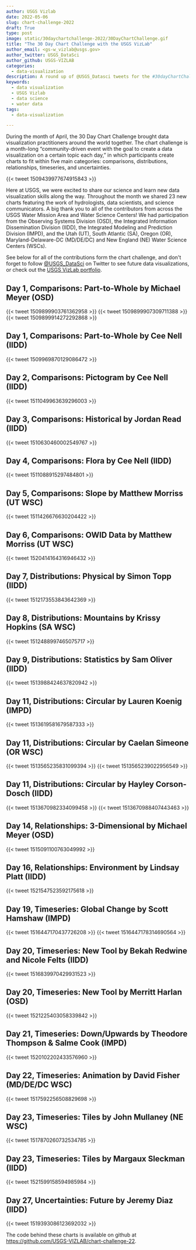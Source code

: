 ```yaml
---
author: USGS Vizlab
date: 2022-05-06
slug: chart-challenge-2022
draft: True
type: post
image: static/30daychartchallenge-2022/30DayChartChallenge.gif
title: "The 30 Day Chart Challenge with the USGS VizLab"
author_email: <gs-w_vizlab@usgs.gov>
author_twitter: USGS_DataSci
author_github: USGS-VIZLAB
categories:
  - data-visualization
description: A round up of @USGS_Datasci tweets for the #30dayChartChallenge in 2022
keywords:
  - data visualization
  - USGS Vizlab
  - data science
  - water data
tags:
  - data-visualization

---
```

During the month of April, the 30 Day Chart Challenge brought data visualization practitioners around the world together. The chart challenge is a month-long “community-driven event with the goal to create a data visualization on a certain topic each day,” in which participants create charts to fit within five main categories: comparisons, distributions, relationships, timeseries, and uncertainties. 

{{< tweet 1509439977674915843 >}}

Here at USGS, we were excited to share our science and learn new data visualization skills along the way. Throughout the month we shared 23 new charts featuring the work of hydrologists, data scientists, and science communicators. A big thank you to all of the contributors from across the USGS Water Mission Area and Water Science Centers! We had participation from the Observing Systems Division (OSD), the Integrated Information Dissemination Division (IIDD), the Integrated Modeling and Prediction Division (IMPD), and the Utah (UT), South Atlantic (SA), Oregon (OR), Maryland-Delaware-DC (MD/DE/DC) and New England (NE) Water Science Centers (WSCs). 

See below for all of the contributions form the chart challenge, and don't forget to follow [@USGS_DataSci](https://twitter.com/USGS_DataSci) on Twitter to see future data visualizations, or check out the [USGS VizLab portfolio](https://labs.waterdata.usgs.gov/visualizations/vizlab-home/index.html#/?utm_source=wdfn&utm_medium=blog&utm_campaign=30DayChartChall22). 

## Day 1, Comparisons: Part-to-Whole by Michael Meyer (OSD) 
{{< tweet 1509899903761362958 >}}
{{< tweet 1509899907309711388 >}}
{{< tweet 1509899914272292868 >}}
## Day 1, Comparisons: Part-to-Whole by Cee Nell (IIDD) 
{{< tweet 1509969870129086472 >}}
## Day 2, Comparisons: Pictogram by Cee Nell (IIDD) 
{{< tweet 1511049963639296003 >}}
## Day 3, Comparisons: Historical by Jordan Read (IIDD) 
{{< tweet 1510630460002549767 >}}
## Day 4, Comparisons: Flora by Cee Nell (IIDD) 
{{< tweet 1511088915297484801 >}}
## Day 5, Comparisons: Slope by Matthew Morriss (UT WSC) 
{{< tweet 1511426676630204422 >}}
## Day 6, Comparisons: OWID Data by Matthew Morriss (UT WSC) 
{{< tweet 1520414164316946432 >}}
## Day 7, Distributions: Physical by Simon Topp (IIDD) 
{{< tweet 1512173553843642369 >}}
## Day 8, Distributions: Mountains by Krissy Hopkins (SA WSC) 
{{< tweet 1512488997465075717 >}}
## Day 9, Distributions: Statistics by Sam Oliver (IIDD) 
{{< tweet 1513988424637820942 >}}
## Day 11, Distributions: Circular by Lauren Koenig (IMPD)
{{< tweet 1513619581679587333 >}}
## Day 11, Distributions: Circular by Caelan Simeone (OR WSC) 
{{< tweet 1513565235831099394 >}}
{{< tweet 1513565239022956549 >}}
## Day 11, Distributions: Circular by Hayley Corson-Dosch (IIDD) 
{{< tweet 1513670982334099458 >}}
{{< tweet 1513670988407443463 >}}
## Day 14, Relationships: 3-Dimensional by Michael Meyer (OSD) 
{{< tweet 1515091100763049992 >}}
## Day 16, Relationships: Environment by Lindsay Platt (IIDD) 
{{< tweet 1521547523592175618 >}}
## Day 19, Timeseries: Global Change by Scott Hamshaw (IMPD) 
{{< tweet 1516447170437726208 >}}
{{< tweet 1516447178314690564 >}}
## Day 20, Timeseries: New Tool by Bekah Redwine and Nicole Felts (IIDD) 
{{< tweet 1516839970429931523 >}}
## Day 20, Timeseries: New Tool by Merritt Harlan (OSD) 
{{< tweet 1521225403058339842 >}}
## Day 21, Timeseries: Down/Upwards by Theodore Thompson & Salme Cook (IMPD)
{{< tweet 1520102202433576960 >}}
## Day 22, Timeseries: Animation by David Fisher (MD/DE/DC WSC) 
{{< tweet 1517592256508829698 >}}
## Day 23, Timeseries: Tiles by John Mullaney (NE WSC) 
{{< tweet 1517870260732534785 >}}
## Day 23, Timeseries: Tiles by Margaux Sleckman (IIDD)
{{< tweet 1521599158594985984 >}}
## Day 27, Uncertainties: Future by Jeremy Diaz (IIDD) 
{{< tweet 1519393086123692032 >}}

The code behind these charts is available on github at  https://github.com/USGS-VIZLAB/chart-challenge-22. 
